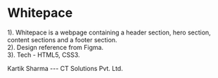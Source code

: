 # Whitepace 
1). Whitepace is a webpage containing a header section, hero section, content sections and a footer section. <br>
2). Design reference from Figma. <br>
3). Tech - HTML5, CSS3. <br>

Kartik Sharma --- CT Solutions Pvt. Ltd.
